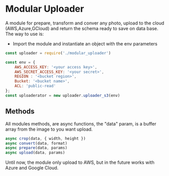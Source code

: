 # Modular Uploader
A module for prepare, transform and conver any photo, upload to the cloud (AWS,Azure,GCloud) and return the schema ready to save on data base.
The way to use is:
- Import the module and instantiate an object with the env parameters

``` js
const uploader = require('./modular_uploader')

const env = {
	AWS_ACCESS_KEY: '<your access key>',
	AWS_SECRET_ACCESS_KEY: '<your secret>',
	REGION : '<bucket region>',
	Bucket: '<bucket name>',
	ACL: 'public-read'
};
const uploaderator = new uploader.uploader_s3(env)
```

## Methods 
All modules methods, are async functions, the "data" param, is a buffer array from the image to you want upload.

``` js
async crop(data, { width, height })
async convert(data, format)
async prepare(data, params)
async upload(data, params) 
``` 

Until now, the module only upload to AWS, but in the future works with Azure and Google Cloud.

